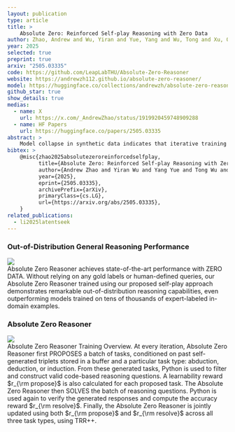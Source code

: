 ```yaml
---
layout: publication
type: article
title: >
    Absolute Zero: Reinforced Self-play Reasoning with Zero Data
author: Zhao, Andrew and Wu, Yiran and Yue, Yang and Wu, Tong and Xu, Quentin and Yue, Yang and Lin, Matthieu and Wang, Shenzhi and Wu, Qingyun and Zheng#, Zilong and Huang#, Gao
year: 2025
selected: true
preprint: true
arxiv: "2505.03335"
code: https://github.com/LeapLabTHU/Absolute-Zero-Reasoner
website: https://andrewzh112.github.io/absolute-zero-reasoner/
model: https://huggingface.co/collections/andrewzh/absolute-zero-reasoner-68139b2bca82afb00bc69e5b
github_star: true
show_details: true
medias:
  - name: X
    url: https://x.com/_AndrewZhao/status/1919920459748909288
  - name: HF Papers
    url: https://huggingface.co/papers/2505.03335
abstract: >
    Model collapse in synthetic data indicates that iterative training on self-generated data leads to a gradual decline in performance. With the proliferation of AI models, synthetic data will fundamentally reshape the web data ecosystem. Future GPT-{n} models will inevitably be trained on a blend of synthetic and human-produced data. In this paper, we focus on two questions: what is the impact of synthetic data on language model training, and how to synthesize data without model collapse? We first pre-train language models across different proportions of synthetic data, revealing a negative correlation between the proportion of synthetic data and model performance. We further conduct statistical analysis on synthetic data to uncover distributional shift phenomenon and over-concentration of n-gram features. Inspired by the above findings, we propose token editing on human-produced data to obtain semi-synthetic data. As a proof of concept, we theoretically demonstrate that token-level editing can prevent model collapse, as the test error is constrained by a finite upper bound. We conduct extensive experiments on pre-training from scratch, continual pre-training, and supervised fine-tuning. The results validate our theoretical proof that token-level editing improves data quality and enhances model performance.
bibtex: >
    @misc{zhao2025absolutezeroreinforcedselfplay,
          title={Absolute Zero: Reinforced Self-play Reasoning with Zero Data},
          author={Andrew Zhao and Yiran Wu and Yang Yue and Tong Wu and Quentin Xu and Yang Yue and Matthieu Lin and Shenzhi Wang and Qingyun Wu and Zilong Zheng and Gao Huang},
          year={2025},
          eprint={2505.03335},
          archivePrefix={arXiv},
          primaryClass={cs.LG},
          url={https://arxiv.org/abs/2505.03335},
    }
related_publications:
  - li2025latentseek
---
```


### Out-of-Distribution General Reasoning Performance

<div class="figure-block">
<img src="{{ "/assets/img/projects/zhao2025absolute/azr_teaser.jpg" }}" />
<figcaption>Absolute Zero Reasoner achieves state-of-the-art performance with <span class="highlight">ZERO DATA</span>. Without relying on any gold labels or human-defined queries, our Absolute Zero Reasoner trained using our proposed self-play approach demonstrates remarkable out-of-distribution reasoning capabilities, even outperforming models trained on tens of thousands of expert-labeled in-domain examples.</figcaption>
</div>

### Absolute Zero Reasoner

<div class="figure-block">
<img src="{{ "/assets/img/projects/zhao2025absolute/azr.png" }}" />
<figcaption>Absolute Zero Reasoner Training Overview. At every iteration, Absolute Zero Reasoner first PROPOSES a batch of tasks, conditioned on past self-generated triplets stored in a buffer and a particular task type: abduction, deduction, or induction. From these generated tasks, Python is used to filter and construct valid code-based reasoning questions. A learnability reward $r_{\rm propose}$ is also calculated for each proposed task. The Absolute Zero Reasoner then SOLVES the batch of reasoning questions. Python is used again to verify the generated responses and compute the accuracy reward $r_{\rm resolve}$. Finally, the Absolute Zero Reasoner is jointly updated using both $r_{\rm propose}$ and $r_{\rm resolve}$ across all three task types, using TRR++.</figcaption>
</div>
